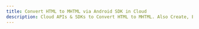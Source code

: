 ---title: Convert HTML to MHTML via Android SDK in Clouddescription: Cloud APIs & SDKs to Convert HTML to MHTML. Also Create, Edit & Render Microsoft Word & OpenOffice documents in the Cloud.---